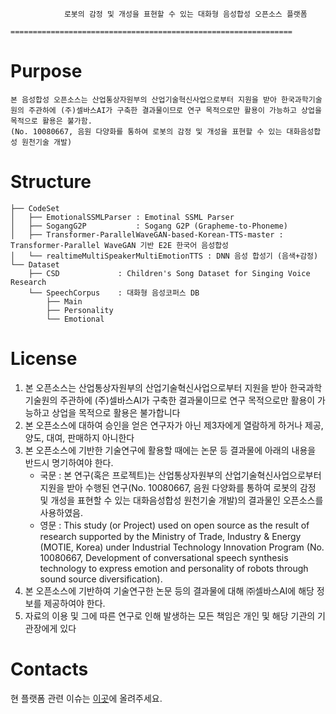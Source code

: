 				로봇의 감정 및 개성을 표현할 수 있는 대화형 음성합성 오픈소스 플랫폼
				===============================================================
Purpose
====
	본 음성합성 오픈소스는 산업통상자원부의 산업기술혁신사업으로부터 지원을 받아 한국과학기술원의 주관하에 (주)셀바스AI가 구축한 결과물이므로 연구 목적으로만 활용이 가능하고 상업을 목적으로 활용은 불가함. 
	(No. 10080667, 음원 다양화를 통하여 로봇의 감정 및 개성을 표현할 수 있는 대화음성합성 원천기술 개발)


Structure
====

```
├── CodeSet
│   ├── EmotionalSSMLParser : Emotinal SSML Parser
│   ├── SogangG2P           : Sogang G2P (Grapheme-to-Phoneme)
│   ├── Transformer-ParallelWaveGAN-based-Korean-TTS-master : Transformer-Parallel WaveGAN 기반 E2E 한국어 음성합성
│   └── realtimeMultiSpeakerMultiEmotionTTS : DNN 음성 합성기 (음색+감정)
└── Dataset
    ├── CSD             : Children's Song Dataset for Singing Voice Research
    └── SpeechCorpus    : 대화형 음성코퍼스 DB
        ├── Main
        ├── Personality
        └── Emotional  
```

License
====
1. 본 오픈소스는 산업통상자원부의 산업기술혁신사업으로부터 지원을 받아 한국과학기술원의 주관하에 (주)셀바스AI가 구축한 결과물이므로 연구 목적으로만 활용이 가능하고 상업을 목적으로 활용은 불가합니다
2. 본 오픈소스에 대하여 승인을 얻은 연구자가 아닌 제3자에게 열람하게 하거나 제공, 양도, 대여, 판매하지 아니한다
3. 본 오픈소스에 기반한 기술연구에 활용할 때에는 논문 등 결과물에 아래의 내용을 반드시 명기하여야 한다.
	- 국문 : 본 연구(혹은 프로젝트)는 산업통상자원부의 산업기술혁신사업으로부터 지원을 받아 수행된 연구(No. 10080667, 음원 다양화를 통하여 로봇의 감정 및 개성을 표현할 수 있는 대화음성합성 원천기술 개발)의 결과물인 오픈소스를 사용하였음.
	- 영문 : This study (or Project) used on open source as the result of research supported by the Ministry of Trade, Industry & Energy (MOTIE, Korea) under Industrial Technology Innovation Program (No. 10080667, Development of conversational speech synthesis technology to express emotion and personality of robots through sound source diversification).
4. 본 오픈소스에 기반하여 기술연구한 논문 등의 결과물에 대해 ㈜셀바스AI에 해당 정보를 제공하여야 한다.
5. 자료의 이용 및 그에 따른 연구로 인해 발생하는 모든 책임은 개인 및 해당 기관의 기관장에게 있다


Contacts
====
현 플랫폼 관련 이슈는 [이곳](https://github.com/emotiontts/emotiontts_open_db/issues)에 올려주세요.